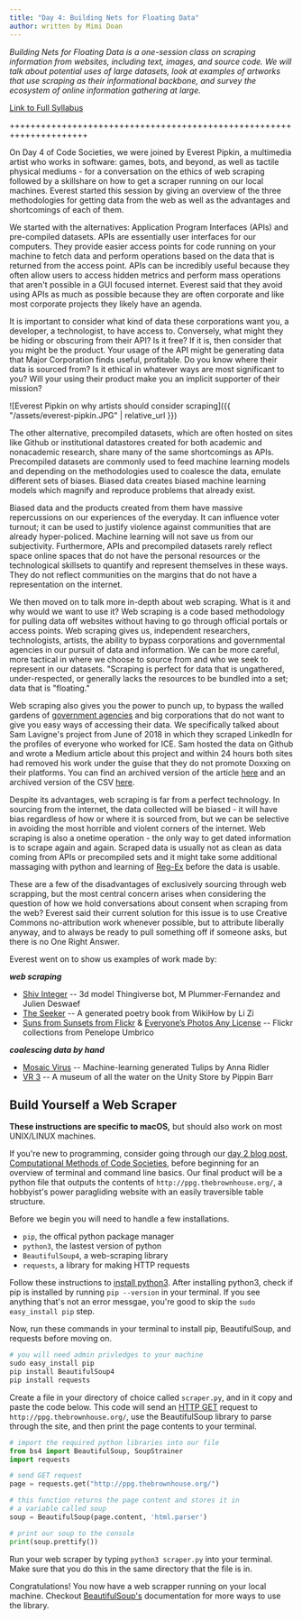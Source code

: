 ```yaml
---
title: "Day 4: Building Nets for Floating Data"
author: written by Mimi Doan
---
```


_Building Nets for Floating Data is a one-session class on scraping information from websites, including text, images, and source code. We will talk about potential uses of large datasets, look at examples of artworks that use scraping as their informational backbone, and survey the ecosystem of online information gathering at large._

[Link to Full Syllabus](https://docs.google.com/document/d/1I1kM6lD8zPUvxakIujNj0HeUdmYFVAwnrt0s18BvMMQ/edit)

+++++++++++++++++++++++++++++++++++++++++++++++++++++++++++++++++++++

On Day 4 of Code Societies, we were joined by Everest Pipkin, a multimedia artist who works in software: games, bots, and beyond, as well as tactile physical mediums - for a conversation on the ethics of web scraping followed by a skillshare on how to get a scraper running on our local machines. Everest started this session by giving an overview of the three methodologies for getting data from the web as well as the advantages and shortcomings of each of them.

We started with the alternatives: Application Program Interfaces (APIs) and pre-compiled datasets. APIs are essentially user interfaces for our computers. They provide easier access points for code running on your machine to fetch data and perform operations based on the data that is returned from the access point. APIs can be incredibly useful because they often allow users to access hidden metrics and perform mass operations that aren't possible in a GUI focused internet. Everest said that they avoid using APIs as much as possible because they are often corporate and like most corporate projects they likely have an agenda.

It is important to consider what kind of data these corporations want you, a developer, a technologist,  to have access to. Conversely, what might they be hiding or obscuring from their API? Is it free? If it is, then consider that you might be the product. Your usage of the API might be generating data that Major Corporation finds useful, profitable. Do you know where their data is sourced from? Is it ethical in whatever ways are most significant to you? Will your using their product make you an implicit supporter of their mission?

![Everest Pipkin on why artists should consider scraping]({{
  "/assets/everest-pipkin.JPG" | relative_url }})

The other alternative, precompiled datasets, which are often hosted on sites like Github or institutional datastores created for both academic and nonacademic research, share many of the same shortcomings as APIs. Precompiled datasets are commonly used to feed machine learning models and depending on the methodologies used to coalesce the data, emulate different sets of biases. Biased data creates biased machine learning models which magnify and reproduce problems that already exist.

Biased data and the products created from them have massive repercussions on our experiences of the everyday. It can influence voter turnout; it can be used to justify violence against communities that are already hyper-policed. Machine learning will not save us from our subjectivity. Furthermore, APIs and precompiled datasets rarely reflect space online spaces that do not have the personal resources or the technological skillsets to quantify and represent themselves in these ways. They do not reflect communities on the margins that do not have a representation on the internet.

We then moved on to talk more in-depth about web scraping. What is it and why would we want to use it? Web scraping is a code based methodology for pulling data off websites without having to go through official portals or access points. Web scraping gives us, independent researchers, technologists, artists,
the ability to bypass corporations and governmental agencies in our pursuit of data and information. We can be more careful, more tactical in where we choose to source from and who we seek to represent in our datasets. "Scraping is perfect for data that is ungathered, under-respected, or generally lacks the resources to be bundled into a set; data that is "floating."

Web scraping also gives you the power to punch up, to bypass the walled gardens of [government agencies](https://www.nytimes.com/2017/03/06/science/donald-trump-data-rescue-science.html) and big corporations that do not want to give you easy ways of accessing their data. We specifically talked about Sam Lavigne's project from June of 2018 in which they scraped LinkedIn for the profiles of everyone who worked for ICE. Sam hosted the data on Github and wrote a Medium article about this project and within 24 hours both sites had removed his work under the guise that they do not promote Doxxing on their platforms. You can find an archived version of the article [here](https://archive.fo/0aYO3) and an archived version of the CSV [here](https://archive.fo/VhOLb).

Despite its advantages, web scraping is far from a perfect technology. In sourcing from the internet, the data collected will be biased - it will have bias regardless of how or where it is sourced from, but we can be selective in avoiding the most horrible and violent corners of the internet. Web scraping is also a onetime operation - the only way to get dated information is to scrape again and again. Scraped data is usually not as clean as data coming from APIs or precompiled sets and it might take some additional massaging with python and learning of [Reg-Ex](https://regexr.com/) before the data is usable.

These are a few of the disadvantages of exclusively sourcing through web scrapping, but the most central concern arises when considering the question of how we hold conversations about consent when scraping from the web? Everest said their current solution for this issue is to use Creative Commons no-attribution work whenever possible, but to attribute liberally anyway, and to always be ready to pull something off if someone asks, but there is no One Right Answer.

Everest went on to show us examples of work made by:

**_web scraping_**
- [Shiv Integer](http://www.plummerfernandez.com/Shiv-Integer) -- 3d model Thingiverse bot, M Plummer-Fernandez and Julien Deswaef
- [The Seeker](https://github.com/thricedotted/theseeker) -- A generated poetry book from WikiHow by Li Zi
- [Suns from Sunsets from Flickr](http://www.penelopeumbrico.net/index.php/project/suns/) & [Everyone’s Photos Any License](http://www.penelopeumbrico.net/index.php/project/flickr-moons/) -- Flickr collections from Penelope Umbrico


**_coalescing data by hand_**
- [Mosaic Virus](http://annaridler.com/mosaic-virus/) -- Machine-learning generated Tulips by Anna Ridler
- [VR 3](http://www.pippinbarr.com/2017/03/29/v-r-3/) -- A museum of all the water on the Unity Store by Pippin Barr

## Build Yourself a Web Scraper

**These instructions are specific to macOS,** but should also work on most UNIX/LINUX machines.

If you're new to programming, consider going through our [day 2 blog post, Computational Methods of Code Societies,](http://sfpc.io/codesocieties-winter-19/2019/01/08/computational-methods-of-code-societies.html) before beginning for an overview of terminal and command line basics. Our final product will be a python file that outputs the contents of `http://ppg.thebrownhouse.org/`, a hobbyist's power paragliding website with an easily traversible table structure.


Before we begin you will need to handle a few installations.

- `pip`, the offical python package manager
- `python3`, the lastest version of python
- `BeautifulSoup4`, a web-scraping library
- `requests`, a library for making HTTP requests

Follow these instructions to [install python3](https://wsvincent.com/install-python3-mac/). After installing python3, check if pip is installed by running `pip --version` in your terminal. If you see anything that's not an error messgae, you're good to skip the `sudo easy_install pip` step.

Now, run these commands in your terminal to install pip, BeautifulSoup, and requests before moving on.

```python
# you will need admin privledges to your machine
sudo easy_install pip
pip install BeautifulSoup4
pip install requests
```

Create a file in your directory of choice called `scraper.py`, and in it copy and paste the code below. This code will send an [HTTP GET](https://en.wikipedia.org/wiki/Hypertext_Transfer_Protocol#Request_methods) request to `http://ppg.thebrownhouse.org/`, use the BeautifulSoup library to parse through the site, and then print the page contents to your terminal.

```python
# import the required python libraries into our file
from bs4 import BeautifulSoup, SoupStrainer
import requests

# send GET request
page = requests.get("http://ppg.thebrownhouse.org/")

# this function returns the page content and stores it in
# a variable called soup
soup = BeautifulSoup(page.content, 'html.parser')

# print our soup to the console
print(soup.prettify())
```

Run your web scraper by typing `python3 scraper.py` into your terminal. Make sure that you do this in the same directory that the file is in.

Congratulations! You now have a web scrapper running on your local machine. Checkout [BeautifulSoup's](https://www.crummy.com/software/BeautifulSoup/bs4/doc/) documentation for more ways to use the library.
